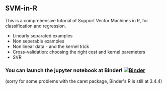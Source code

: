 ## SVM-in-R
This is a comprehensive tutorial of Support Vector Machines in R, for classification and regression.
- Linearly separated examples
- Non seperable examples
- Non linear data - and the kernel trick
- Cross-validation: choosing the right cost and kernel paremeters
- SVR

### You can launch the jupyter notebook at Binder! [![Binder](https://mybinder.org/badge_logo.svg)](https://mybinder.org/v2/gh/dean-sh/SVM-in-R/master?filepath=%2FSVM%20in%20R.ipynb)
(sorry for some problems with the caret package, Binder's R is still at 3.4.4)
